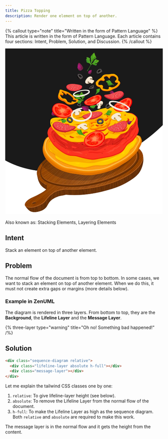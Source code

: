 ```yaml
---
title: Pizza Topping
description: Render one element on top of another. 
---
```

{% callout type="note" title="Written in the form of Pattern Language" %}
This article is written in the form of Pattern Language.
Each article contains four sections: Intent, Problem, Solution, and Discussion.
{% /callout %}

![img_1.png](../../images/pizza-topping.png)

Also known as: Stacking Elements, Layering Elements

## Intent
Stack an element on top of another element.

## Problem
The normal flow of the document is from top to bottom. In some cases, we want to stack an element 
on top of another element. When we do this, it must not create extra gaps or margins (more details below).

### Example in ZenUML

The diagram is rendered in three layers. From bottom to top, they are the **Background**, 
the **Lifeline Layer** and the **Message Layer**.

{% three-layer type="warning" title="Oh no! Something bad happened!" /%}

## Solution

```html
<div class="sequence-diagram relative">
  <div class="lifeline-layer absolute h-full"></div>
  <div class="message-layer"></div>
</div>
```

Let me explain the tailwind CSS classes one by one:

1. `relative`: To give lifeline-layer height (see below).
2. `absolute`: To remove the Lifeline Layer from the normal flow of the document.
3. `h-full`: To make the Lifeline Layer as high as the sequence diagram. Both `relative` and `absolute` are required to make this work.

The message layer is in the normal flow and it gets the height from the content.
